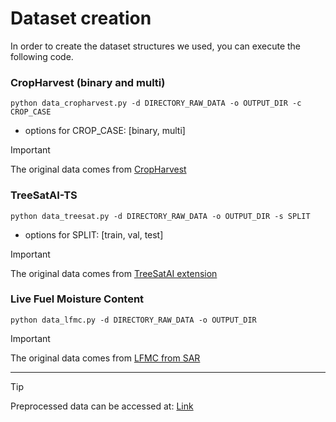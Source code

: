 # Dataset creation

In order to create the dataset structures we used, you can execute the following code. 


### CropHarvest (binary and multi)  
```
python data_cropharvest.py -d DIRECTORY_RAW_DATA -o OUTPUT_DIR -c CROP_CASE
```
* options for CROP_CASE: [binary, multi]

> [!IMPORTANT]  
> The original data comes from [CropHarvest](https://github.com/nasaharvest/cropharvest)


### TreeSatAI-TS
```
python data_treesat.py -d DIRECTORY_RAW_DATA -o OUTPUT_DIR -s SPLIT
```
* options for SPLIT: [train, val, test]

> [!IMPORTANT]
> The original data comes from [TreeSatAI extension](https://huggingface.co/datasets/IGNF/TreeSatAI-Time-Series)


### Live Fuel Moisture Content  
```
python data_lfmc.py -d DIRECTORY_RAW_DATA -o OUTPUT_DIR 
```

> [!IMPORTANT]
> The original data comes from [LFMC from SAR](https://github.com/kkraoj/lfmc_from_sar)

 
---


> [!TIP] 
> Preprocessed data can be accessed at: [Link](https://cloud.dfki.de/owncloud/index.php/s/xJfLXQt22SffEk4)
